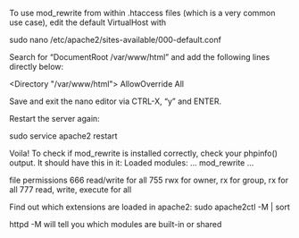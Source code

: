 To use mod_rewrite from within .htaccess files (which is a very common use case), edit the default VirtualHost with

sudo nano /etc/apache2/sites-available/000-default.conf

Search for “DocumentRoot /var/www/html” and add the following lines directly below:

<Directory "/var/www/html">
    AllowOverride All
</Directory>

Save and exit the nano editor via CTRL-X, “y” and ENTER.

Restart the server again:

sudo service apache2 restart

Voila! To check if mod_rewrite is installed correctly, check your phpinfo() output. It should have this in it:
Loaded modules: ... mod_rewrite ...

file permissions 	666 read/write for all
					755 rwx for owner, rx for group, rx for all
					777 read, write, execute for all

Find out which extensions are loaded in apache2: sudo apache2ctl -M | sort


httpd -M will tell you which modules are built-in or shared